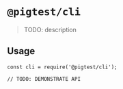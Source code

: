 # `@pigtest/cli`

> TODO: description

## Usage

```
const cli = require('@pigtest/cli');

// TODO: DEMONSTRATE API
```
